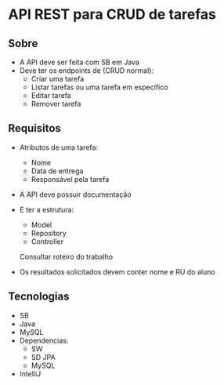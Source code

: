 # API REST para CRUD de tarefas

## Sobre

- A API deve ser feita com SB em Java
- Deve ter os endpoints de (CRUD normal):
  - Criar uma tarefa
  - Listar tarefas ou uma tarefa em específico
  - Editar tarefa
  - Remover tarefa

## Requisitos

- Atributos de uma tarefa:
  - Nome
  - Data de entrega
  - Responsável pela tarefa

- A API deve possuir documentação

- E ter a estrutura:
  - Model
  - Repository
  - Controller

  Consultar roteiro do trabalho

- Os resultados solicitados devem conter nome e RU do aluno

## Tecnologias

- SB
- Java
- MySQL
- Dependencias:
  - SW
  - SD JPA
  - MySQL
- IntelliJ
